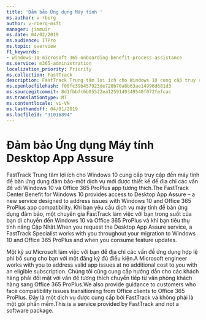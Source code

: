 ```yaml
---
title: 'Đảm bảo Ứng dụng Máy tính '
ms.author: v-rberg
author: v-rberg-msft
manager: jimmuir
ms.date: 04/02/2019
ms.audience: ITPro
ms.topic: overview
f1_keywords:
- windows-10-microsoft-365-onboarding-benefit-process-assistance
ms.service: m365-administration
localization_priority: Priority
ms.collection: FastTrack
description: FastTrack Trung tâm lợi ích cho Windows 10 cung cấp truy cập đến máy tính để bàn ứng dụng đảm bảo-một dịch vụ được thiết kế để địa chỉ các vấn đề với Windows 10 và Office 365 ProPlus tương thích ứng dụng.
ms.openlocfilehash: f00fc39b457923de720b70a8b63ae14996d681d3
ms.sourcegitcommit: 8d1fbbfc6b05522ea1259149349548f072fefcac
ms.translationtype: MT
ms.contentlocale: vi-VN
ms.lasthandoff: 04/01/2019
ms.locfileid: "31016894"
---
```

# <a name="desktop-app-assure"></a><span data-ttu-id="8063c-103">Đảm bảo Ứng dụng Máy tính </span><span class="sxs-lookup"><span data-stu-id="8063c-103">Desktop App Assure</span></span>

<span data-ttu-id="8063c-104">FastTrack Trung tâm lợi ích cho Windows 10 cung cấp truy cập đến máy tính để bàn ứng dụng đảm bảo-một dịch vụ mới được thiết kế để địa chỉ các vấn đề với Windows 10 và Office 365 ProPlus app tương thích.</span><span class="sxs-lookup"><span data-stu-id="8063c-104">The FastTrack Center Benefit for Windows 10 provides access to Desktop App Assure – a new service designed to address issues with Windows 10 and Office 365 ProPlus app compatibility.</span></span> <span data-ttu-id="8063c-105">Khi bạn yêu cầu dịch vụ máy tính để bàn ứng dụng đảm bảo, một chuyên gia FastTrack làm việc với bạn trong suốt của bạn di chuyển đến Windows 10 và Office 365 ProPlus và khi bạn tiêu thụ tính năng Cập Nhật.</span><span class="sxs-lookup"><span data-stu-id="8063c-105">When you request the Desktop App Assure service, a FastTrack Specialist works with you throughout your migration to Windows 10 and Office 365 ProPlus and when you consume feature updates.</span></span> 

<span data-ttu-id="8063c-106">Một kỹ sư Microsoft làm việc với bạn để địa chỉ các vấn đề ứng dụng hợp lệ phí bổ sung cho bạn với một đăng ký đủ điều kiện.</span><span class="sxs-lookup"><span data-stu-id="8063c-106">A Microsoft engineer works with you to address valid app issues at no additional cost to you with an eligible subscription.</span></span> <span data-ttu-id="8063c-107">Chúng tôi cũng cung cấp hướng dẫn cho các khách hàng phải đối mặt với vấn đề tương thích chuyển tiếp từ văn phòng khách hàng sang Office 365 ProPlus.</span><span class="sxs-lookup"><span data-stu-id="8063c-107">We also provide guidance to customers who face compatibility issues transitioning from Office clients to Office 365 ProPlus.</span></span> <span data-ttu-id="8063c-108">Đây là một dịch vụ được cung cấp bởi FastTrack và không phải là một gói phần mềm.</span><span class="sxs-lookup"><span data-stu-id="8063c-108">This is a service provided by FastTrack and not a software package.</span></span>

  

    

 
